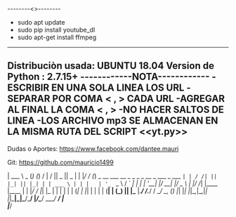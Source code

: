 --------<<COMANDOS>>--------
- sudo apt update
- sudo pip install youtube_dl
- sudo apt-get install ffmpeg
-----------------------------
Distribuciòn usada: UBUNTU 18.04
Version de Python : 2.7.15+
------------NOTA------------
-ESCRIBIR EN UNA SOLA LINEA LOS URL
-SEPARAR POR COMA < , > CADA URL
-AGREGAR AL FINAL LA COMA < , >
-NO HACER SALTOS DE LINEA
-LOS ARCHIVO mp3 SE ALMACENAN EN LA MISMA RUTA DEL SCRIPT <<yt.py>>
----------------------------
Dudas o Aportes:
https://www.facebook.com/dantee.mauri

Git: 
https://github.com/mauricio1499


| ___ \      _                             (_)    (_)     /  |  /   ||  _  ||  _  |
| |_/ /_   _(_)  _ __ ___   __ _ _   _ _ __ _  ___ _  ___ `| | / /| || |_| || |_| |
| ___ \ | | |   | '_ ` _ \ / _` | | | | '__| |/ __| |/ _ \ | |/ /_| |\____ |\____ |
| |_/ / |_| |_  | | | | | | (_| | |_| | |  | | (__| | (_) || |\___  |.___/ /.___/ /
\____/ \__, (_) |_| |_| |_|\__,_|\__,_|_|  |_|\___|_|\___/\___/   |_/\____/ \____/ 
        __/ |                                                                      
       |___/                                                           
